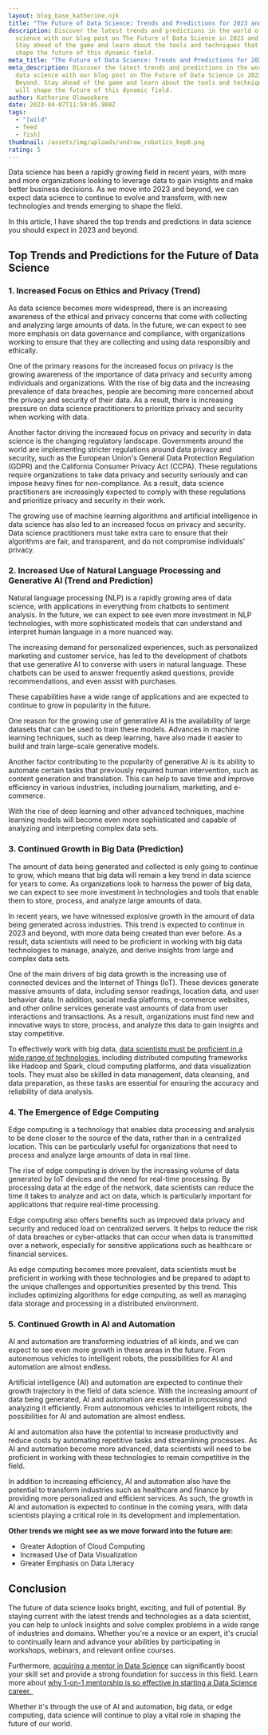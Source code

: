 ```yaml
---
layout: blog_base_katherine.njk
title: "The Future of Data Science: Trends and Predictions for 2023 and Beyond"
description: Discover the latest trends and predictions in the world of data
  science with our blog post on The Future of Data Science in 2023 and Beyond.
  Stay ahead of the game and learn about the tools and techniques that will
  shape the future of this dynamic field.
meta_title: "The Future of Data Science: Trends and Predictions for 2023 and Beyond"
meta_description: Discover the latest trends and predictions in the world of
  data science with our blog post on The Future of Data Science in 2023 and
  Beyond. Stay ahead of the game and learn about the tools and techniques that
  will shape the future of this dynamic field.
author: Katherine Olowookere
date: 2023-04-07T11:59:05.988Z
tags:
  - "[wild"
  - feed
  - fish]
thumbnail: /assets/img/uploads/undraw_robotics_kep0.png
rating: 5
---
```

Data science has been a rapidly growing field in recent years, with more and more organizations looking to leverage data to gain insights and make better business decisions. As we move into 2023 and beyond, we can expect data science to continue to evolve and transform, with new technologies and trends emerging to shape the field.

In this article, I have shared the top trends and predictions in data science you should expect in 2023 and beyond.

<h2>Top Trends and Predictions for the Future of Data Science </h2>

<h3>1. Increased Focus on Ethics and Privacy (Trend) </h3>

As data science becomes more widespread, there is an increasing awareness of the ethical and privacy concerns that come with collecting and analyzing large amounts of data. In the future, we can expect to see more emphasis on data governance and compliance, with organizations working to ensure that they are collecting and using data responsibly and ethically.

One of the primary reasons for the increased focus on privacy is the growing awareness of the importance of data privacy and security among individuals and organizations. With the rise of big data and the increasing prevalence of data breaches, people are becoming more concerned about the privacy and security of their data. As a result, there is increasing pressure on data science practitioners to prioritize privacy and security when working with data.

Another factor driving the increased focus on privacy and security in data science is the changing regulatory landscape. Governments around the world are implementing stricter regulations around data privacy and security, such as the European Union's General Data Protection Regulation (GDPR) and the California Consumer Privacy Act (CCPA). These regulations require organizations to take data privacy and security seriously and can impose heavy fines for non-compliance. As a result, data science practitioners are increasingly expected to comply with these regulations and prioritize privacy and security in their work.

The growing use of machine learning algorithms and artificial intelligence in data science has also led to an increased focus on privacy and security. Data science practitioners must take extra care to ensure that their algorithms are fair, and transparent, and do not compromise individuals' privacy.

<h3>2. Increased Use of Natural Language Processing and Generative AI (Trend and Prediction)</h3>

Natural language processing (NLP) is a rapidly growing area of data science, with applications in everything from chatbots to sentiment analysis. In the future, we can expect to see even more investment in NLP technologies, with more sophisticated models that can understand and interpret human language in a more nuanced way.

The increasing demand for personalized experiences, such as personalized marketing and customer service, has led to the development of chatbots that use generative AI to converse with users in natural language. These chatbots can be used to answer frequently asked questions, provide recommendations, and even assist with purchases.

These capabilities have a wide range of applications and are expected to continue to grow in popularity in the future.

One reason for the growing use of generative AI is the availability of large datasets that can be used to train these models. Advances in machine learning techniques, such as deep learning, have also made it easier to build and train large-scale generative models.

Another factor contributing to the popularity of generative AI is its ability to automate certain tasks that previously required human intervention, such as content generation and translation. This can help to save time and improve efficiency in various industries, including journalism, marketing, and e-commerce.

With the rise of deep learning and other advanced techniques, machine learning models will become even more sophisticated and capable of analyzing and interpreting complex data sets.

<h3>3. Continued Growth in Big Data (Prediction)</h3>

The amount of data being generated and collected is only going to continue to grow, which means that big data will remain a key trend in data science for years to come. As organizations look to harness the power of big data, we can expect to see more investment in technologies and tools that enable them to store, process, and analyze large amounts of data.

In recent years, we have witnessed explosive growth in the amount of data being generated across industries. This trend is expected to continue in 2023 and beyond, with more data being created than ever before. As a result, data scientists will need to be proficient in working with big data technologies to manage, analyze, and derive insights from large and complex data sets.

One of the main drivers of big data growth is the increasing use of connected devices and the Internet of Things (IoT). These devices generate massive amounts of data, including sensor readings, location data, and user behavior data. In addition, social media platforms, e-commerce websites, and other online services generate vast amounts of data from user interactions and transactions. As a result, organizations must find new and innovative ways to store, process, and analyze this data to gain insights and stay competitive.

To effectively work with big data, [data scientists must be proficient in a wide range of technologies,](https://saeedmirshekari.com/blog/5-hot-data-science-tools/) including distributed computing frameworks like Hadoop and Spark, cloud computing platforms, and data visualization tools. They must also be skilled in data management, data cleansing, and data preparation, as these tasks are essential for ensuring the accuracy and reliability of data analysis.

<h3>4. The Emergence of Edge Computing</h3> 

Edge computing is a technology that enables data processing and analysis to be done closer to the source of the data, rather than in a centralized location. This can be particularly useful for organizations that need to process and analyze large amounts of data in real time.

The rise of edge computing is driven by the increasing volume of data generated by IoT devices and the need for real-time processing. By processing data at the edge of the network, data scientists can reduce the time it takes to analyze and act on data, which is particularly important for applications that require real-time processing.

Edge computing also offers benefits such as improved data privacy and security and reduced load on centralized servers. It helps to reduce the risk of data breaches or cyber-attacks that can occur when data is transmitted over a network, especially for sensitive applications such as healthcare or financial services.

As edge computing becomes more prevalent, data scientists must be proficient in working with these technologies and be prepared to adapt to the unique challenges and opportunities presented by this trend. This includes optimizing algorithms for edge computing, as well as managing data storage and processing in a distributed environment.

<h3> 5. Continued Growth in AI and Automation</h3>

AI and automation are transforming industries of all kinds, and we can expect to see even more growth in these areas in the future. From autonomous vehicles to intelligent robots, the possibilities for AI and automation are almost endless.

Artificial intelligence (AI) and automation are expected to continue their growth trajectory in the field of data science. With the increasing amount of data being generated, AI and automation are essential in processing and analyzing it efficiently. From autonomous vehicles to intelligent robots, the possibilities for AI and automation are almost endless.

AI and automation also have the potential to increase productivity and reduce costs by automating repetitive tasks and streamlining processes. As AI and automation become more advanced, data scientists will need to be proficient in working with these technologies to remain competitive in the field.

In addition to increasing efficiency, AI and automation also have the potential to transform industries such as healthcare and finance by providing more personalized and efficient services. As such, the growth in AI and automation is expected to continue in the coming years, with data scientists playing a critical role in its development and implementation.

**Other trends we might see as we move forward into the future are:**

* Greater Adoption of Cloud Computing 
* Increased Use of Data Visualization 
* Greater Emphasis on Data Literacy

<h2>Conclusion</h2>

The future of data science looks bright, exciting, and full of potential. By staying current with the latest trends and technologies as a data scientist, you can help to unlock insights and solve complex problems in a wide range of industries and domains. Whether you're a novice or an expert, it's crucial to continually learn and advance your abilities by participating in workshops, webinars, and relevant online courses. 

Furthermore, [acquiring a mentor in Data Science](https://saeedmirshekari.com/team/) can significantly boost your skill set and provide a strong foundation for success in this field. Learn more about [why 1-on-1 mentorship is so effective in starting a Data Science career. ](https://saeedmirshekari.com/blog/why-is-1-on-1-mentoring-so-effective-in-starting-data-science/)

Whether it's through the use of AI and automation, big data, or edge computing, data science will continue to play a vital role in shaping the future of our world.